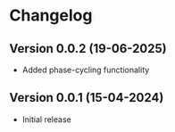 # Changelog

## Version 0.0.2 (19-06-2025)

- Added phase-cycling functionality

## Version 0.0.1 (15-04-2024)

- Initial release
